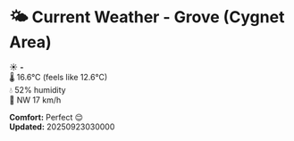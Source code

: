 # 🌤️ Current Weather - Grove (Cygnet Area)

☀️ **-**  
🌡️ 16.6°C (feels like 12.6°C)  
💧 52% humidity  
💨 NW 17 km/h  

**Comfort:** Perfect 😌  
**Updated:** 20250923030000

